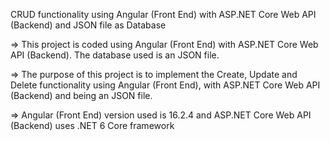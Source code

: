 CRUD functionality using Angular (Front End) with ASP.NET Core Web API (Backend) and JSON file as Database

=> This project is coded using Angular (Front End) with ASP.NET Core Web API (Backend). The database used is an JSON file.

=> The purpose of this project is to implement the Create, Update and Delete functionality using Angular (Front End), with ASP.NET Core Web API (Backend) and being an JSON file.

=> Angular (Front End) version used is 16.2.4 and ASP.NET Core Web API (Backend) uses .NET 6 Core framework